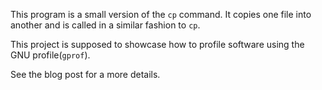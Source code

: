 This program is a small version of the `cp` command. It copies
one file into another and is called in a similar fashion to `cp`.

This project is supposed to showcase how to profile software
using the GNU profile(`gprof`).

See the blog post for a more details.

